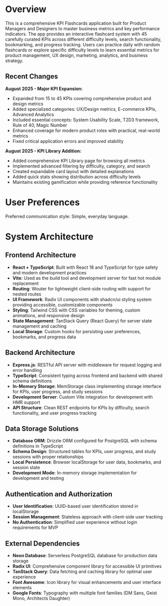 # Overview

This is a comprehensive KPI Flashcards application built for Product Managers and Designers to master business metrics and key performance indicators. The app provides an interactive flashcard system with 45 carefully curated KPIs across different difficulty levels, search functionality, bookmarking, and progress tracking. Users can practice daily with random flashcards or explore specific difficulty levels to learn essential metrics for product management, UX design, marketing, analytics, and business strategy.

## Recent Changes

**August 2025 - Major KPI Expansion:**
- Expanded from 15 to 45 KPIs covering comprehensive product and design metrics
- Added specialized categories: UX/Design metrics, E-commerce KPIs, Advanced Analytics
- Included essential concepts: System Usability Scale, T2D3 framework, Rule of 40, Magic Number
- Enhanced coverage for modern product roles with practical, real-world metrics
- Fixed critical application errors and improved stability

**August 2025 - KPI Library Addition:**
- Added comprehensive KPI Library page for browsing all metrics
- Implemented advanced filtering by difficulty, category, and search
- Created expandable card layout with detailed explanations
- Added quick stats showing distribution across difficulty levels
- Maintains existing gamification while providing reference functionality

# User Preferences

Preferred communication style: Simple, everyday language.

# System Architecture

## Frontend Architecture
- **React + TypeScript**: Built with React 18 and TypeScript for type safety and modern development practices
- **Vite**: Used as the build tool and development server for fast hot module replacement
- **Routing**: Wouter for lightweight client-side routing with support for nested routes
- **UI Framework**: Radix UI components with shadcn/ui styling system providing accessible, customizable components
- **Styling**: Tailwind CSS with CSS variables for theming, custom animations, and responsive design
- **State Management**: TanStack Query (React Query) for server state management and caching
- **Local Storage**: Custom hooks for persisting user preferences, bookmarks, and progress data

## Backend Architecture
- **Express.js**: RESTful API server with middleware for request logging and error handling
- **TypeScript**: Consistent typing across frontend and backend with shared schema definitions
- **In-Memory Storage**: MemStorage class implementing storage interface for KPIs, user progress, and study sessions
- **Development Server**: Custom Vite integration for development with HMR support
- **API Structure**: Clean REST endpoints for KPIs by difficulty, search functionality, and user progress tracking

## Data Storage Solutions
- **Database ORM**: Drizzle ORM configured for PostgreSQL with schema definitions in TypeScript
- **Schema Design**: Structured tables for KPIs, user progress, and study sessions with proper relationships
- **Local Persistence**: Browser localStorage for user data, bookmarks, and session state
- **Development Mode**: In-memory storage implementation for development and testing

## Authentication and Authorization
- **User Identification**: UUID-based user identification stored in localStorage
- **Session Management**: Stateless approach with client-side user tracking
- **No Authentication**: Simplified user experience without login requirements for MVP

## External Dependencies
- **Neon Database**: Serverless PostgreSQL database for production data storage
- **Radix UI**: Comprehensive component library for accessible UI primitives
- **TanStack Query**: Data fetching and caching library for optimal user experience
- **Font Awesome**: Icon library for visual enhancements and user interface elements
- **Google Fonts**: Typography with multiple font families (DM Sans, Geist Mono, Architects Daughter)